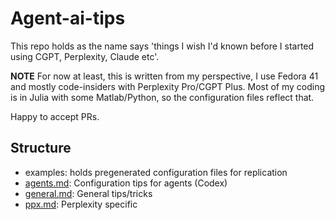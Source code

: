 # Agent-ai-tips 

This repo holds as the name says 'things I wish I'd known before I started using CGPT, Perplexity, Claude etc'.

**NOTE**
For now at least, this is written from my perspective, I use Fedora 41 and mostly code-insiders with Perplexity Pro/CGPT Plus.
Most of my coding is in Julia with some Matlab/Python, so the configuration files reflect that.

Happy to accept PRs.


## Structure 
- examples: holds pregenerated configuration files for replication
- [agents.md](agents.md): Configuration tips for agents (Codex)
- [general.md](general.md): General tips/tricks
- [ppx.md](ppx.md): Perplexity specific
